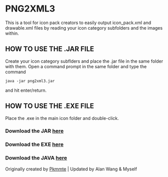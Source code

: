 # PNG2XML3
This is a tool for icon pack creators to easily output icon_pack.xml and drawable.xml files by reading your icon category subfolders and the images within.

## HOW TO USE THE .JAR FILE

Create your icon category subflders and place the .jar file in the same folder with them. Open a command prompt in the same folder and type the command

`java -jar png2xml3.jar`

and hit enter/return.

## HOW TO USE THE .EXE FILE

Place the .exe in the main icon folder and double-click.

### Download the JAR [here](https://github.com/a-random-package/PNG2XML3/blob/master/png2xml3.jar)

### Download the EXE [here](https://github.com/a-random-package/PNG2XML3/blob/master/png2xml3.exe)

### Download the JAVA [here](https://github.com/a-random-package/PNG2XML3/blob/master/png2xml3.java)

Originally created by [Pkmmte](https://github.com/Pkmmte) |
Updated by Alan Wang & Myself
